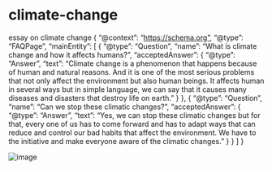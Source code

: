 # climate-change
essay on climate change
{
“@context”: “https://schema.org”,
“@type”: “FAQPage”,
“mainEntity”: [
{
“@type”: “Question”,
“name”: “What is climate change and how it affects humans?”,
“acceptedAnswer”: {
“@type”: “Answer”,
“text”: “Climate change is a phenomenon that happens because of human and natural reasons. And it is one of the most serious problems that not only affect the environment but also human beings. It affects human in several ways but in simple language, we can say that it causes many diseases and disasters that destroy life on earth.”
}
},
{
“@type”: “Question”,
“name”: “Can we stop these climatic changes?”,
“acceptedAnswer”: {
“@type”: “Answer”,
“text”: “Yes, we can stop these climatic changes but for that, every one of us has to come forward and has to adapt ways that can reduce and control our bad habits that affect the environment. We have to the initiative and make everyone aware of the climatic changes.”
}
}
]
}


![image](https://user-images.githubusercontent.com/49175508/109404491-b4da1080-79ba-11eb-830b-bb4c578b007b.png)
